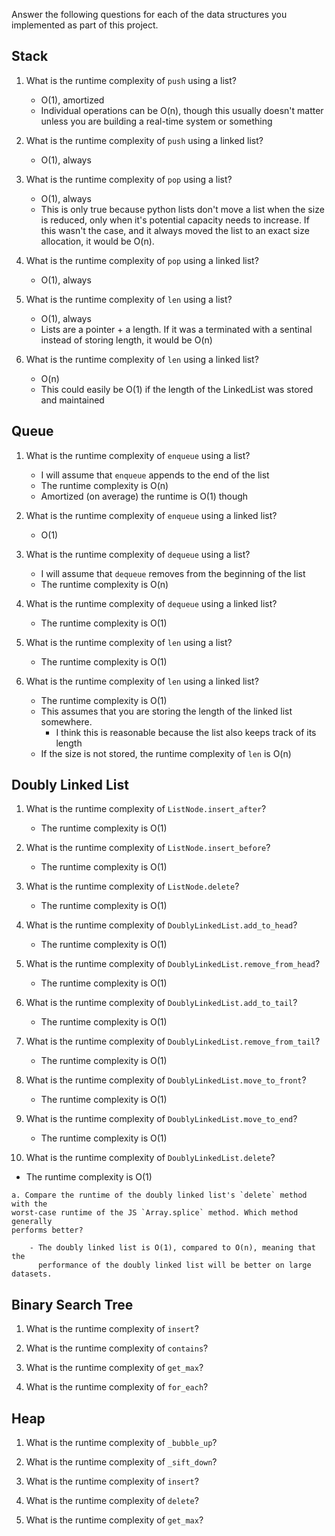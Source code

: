 Answer the following questions for each of the data structures you implemented
as part of this project.

## Stack

1. What is the runtime complexity of `push` using a list?

   - O(1), amortized
   - Individual operations can be O(n), though this usually doesn't matter
     unless you are building a real-time system or something

2. What is the runtime complexity of `push` using a linked list?

   - O(1), always

3. What is the runtime complexity of `pop` using a list?

   - O(1), always
   - This is only true because python lists don't move a list when the size is
     reduced, only when it's potential capacity needs to increase. If this
     wasn't the case, and it always moved the list to an exact size allocation,
     it would be O(n).

4. What is the runtime complexity of `pop` using a linked list?

   - O(1), always

5. What is the runtime complexity of `len` using a list?

   - O(1), always
   - Lists are a pointer + a length. If it was a terminated with a sentinal
     instead of storing length, it would be O(n)

6. What is the runtime complexity of `len` using a linked list?

   - O(n)
   - This could easily be O(1) if the length of the LinkedList was stored and
     maintained

## Queue

1. What is the runtime complexity of `enqueue` using a list?

   - I will assume that `enqueue` appends to the end of the list
   - The runtime complexity is O(n)
   - Amortized (on average) the runtime is O(1) though

2. What is the runtime complexity of `enqueue` using a linked list?

   - O(1)

3. What is the runtime complexity of `dequeue` using a list?

   - I will assume that `dequeue` removes from the beginning of the list
   - The runtime complexity is O(n)

4. What is the runtime complexity of `dequeue` using a linked list?

   - The runtime complexity is O(1)

5. What is the runtime complexity of `len` using a list?

   - The runtime complexity is O(1)

6. What is the runtime complexity of `len` using a linked list?

   - The runtime complexity is O(1)
   - This assumes that you are storing the length of the linked list somewhere.
       - I think this is reasonable because the list also keeps track of its length
   - If the size is not stored, the runtime complexity of `len` is O(n)

## Doubly Linked List

1. What is the runtime complexity of `ListNode.insert_after`?

   - The runtime complexity is O(1)

2. What is the runtime complexity of `ListNode.insert_before`?

   - The runtime complexity is O(1)

3. What is the runtime complexity of `ListNode.delete`?

   - The runtime complexity is O(1)

4. What is the runtime complexity of `DoublyLinkedList.add_to_head`?

   - The runtime complexity is O(1)

5. What is the runtime complexity of `DoublyLinkedList.remove_from_head`?

   - The runtime complexity is O(1)

6. What is the runtime complexity of `DoublyLinkedList.add_to_tail`?

   - The runtime complexity is O(1)

7. What is the runtime complexity of `DoublyLinkedList.remove_from_tail`?

   - The runtime complexity is O(1)

8. What is the runtime complexity of `DoublyLinkedList.move_to_front`?

   - The runtime complexity is O(1)

9. What is the runtime complexity of `DoublyLinkedList.move_to_end`?

   - The runtime complexity is O(1)

10. What is the runtime complexity of `DoublyLinkedList.delete`?

   - The runtime complexity is O(1)

    a. Compare the runtime of the doubly linked list's `delete` method with the
    worst-case runtime of the JS `Array.splice` method. Which method generally
    performs better?
    
        - The doubly linked list is O(1), compared to O(n), meaning that the
          performance of the doubly linked list will be better on large datasets.

## Binary Search Tree

1. What is the runtime complexity of `insert`?

2. What is the runtime complexity of `contains`?

3. What is the runtime complexity of `get_max`?

4. What is the runtime complexity of `for_each`?

## Heap

1. What is the runtime complexity of `_bubble_up`?

2. What is the runtime complexity of `_sift_down`?

3. What is the runtime complexity of `insert`?

4. What is the runtime complexity of `delete`?

5. What is the runtime complexity of `get_max`?
